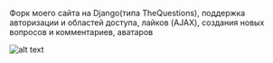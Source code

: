 Форк моего сайта на Django(типа TheQuestions), поддержка авторизации и областей доступа, лайков (AJAX), 
создания новых вопросов и комментариев, аватаров 

![alt text](https://s8.hostingkartinok.com/uploads/images/2020/01/8f0e94403e3a1ac01af7cbe16fe1ee61.png)
